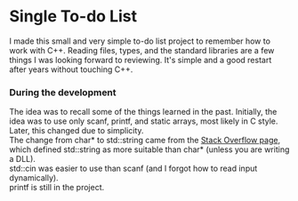# Single To-do List

I made this small and very simple to-do list project to remember how to work with C++. Reading files, types, and the standard libraries are a few things I was looking forward to reviewing. It's simple and a good restart after years without touching C++.

### During the development
The idea was to recall some of the things learned in the past. Initially, the idea was to use only scanf, printf, and static arrays, most likely in C style. Later, this changed due to simplicity.  
The change from char* to std::string came from the [Stack Overflow page](https://stackoverflow.com/questions/1287306/difference-between-string-and-char-types-in-c), which defined std::string as more suitable than char* (unless you are writing a DLL).  
std::cin was easier to use than scanf (and I forgot how to read input dynamically).  
printf is still in the project.